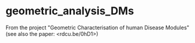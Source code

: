 # geometric_analysis_DMs
From the project "Geometric Characterisation of human Disease Modules" (see also the paper: <rdcu.be/0hD1>)
